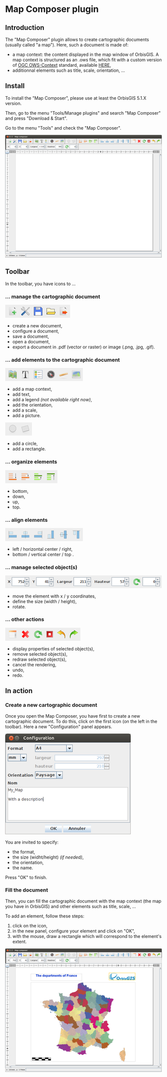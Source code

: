 # Map Composer plugin

## Introduction

The "Map Composer" plugin allows to create cartographic documents (usually called "a map"). Here, such a document is made of:
* a map context: the content displayed in the map window of OrbisGIS. A map context is structured as an .ows file, which fit with a custom version of [OGC OWS-Context](http://www.opengeospatial.org/standards/owc) standard, available [HERE](https://github.com/orbisgis/ogc-custom-jaxb/tree/master/src/main/resources/owc),
* additionnal elements such as title, scale, orientation, ...

## Install


To install the "Map Composer", please use at least the OrbisGIS 5.1.X version.

Then, go to the menu "Tools/Manage plugins" and search "Map Composer" and press "Download & Start".

Go to the menu "Tools" and check the "Map Composer".

![Map Composer](img/mapcomposer.png)


## Toolbar

In the toolbar, you have icons to ...

### ... manage the cartographic document

![Toolbar - manage](img/mapcomposer_tools_1.png)

* create a new document,
* configure a document,
* save a document,
* open a document,
* export a document in .pdf (vector or raster) or image (.png, .jpg, .gif).

### ... add elements to the cartographic document

![Toolbar - add](img/mapcomposer_tools_2.png)

* add a map context,
* add text,
* add a legend *(not available right now)*,
* add the orientation,
* add a scale,
* add a picture.

![Toolbar - add shapes](img/mapcomposer_tools_3.png)

* add a circle,
* add a rectangle.


### ... organize elements

![Toolbar - organize](img/mapcomposer_tools_4.png)

* bottom,
* down,
* up,
* top.

### ... align elements

![Toolbar - align](img/mapcomposer_tools_5.png)

* left / horizontal center / right,
* bottom / vertical center / top .

### ... manage selected object(s)

![Toolbar - manage selection](img/mapcomposer_selection.png)

* move the element with x / y coordinates,
* define the size (width / height),
* rotate.


### ... other actions

![Toolbar - other](img/mapcomposer_tools_6.png)

* display properties of selected object(s),
* remove selected object(s),
* redraw selected object(s),
* cancel the rendering,
* undo,
* redo.


## In action

### Create a new cartographic document

Once you open the Map Composer, you have first to create a new cartographic document. To do this, click on the first icon (on the left in the toolbar). Here a new "Configuration" panel appears.

![Configuration panel](img/mapcomposer_config.png)

You are invited to specify:
* the format,
* the size (widht/height) *(if needed)*,
* the orientation,
* the name.

Press "OK" to finish.

### Fill the document

Then, you can fill the cartographic document with the map context (the map you have in OrbisGIS) and other elements such as title, scale, ...

To add an element, follow these steps:
1. click on the icon,
2. in the new panel, configure your element and click on "OK",
3. with the mouse, draw a rectangle which will correspond to the element's extent.

![Fill the map](img/mapcomposer_map.png)


